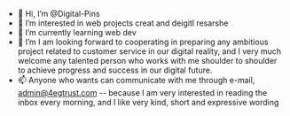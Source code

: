 - 👋 Hi, I’m @Digital-Pins
- 👀 I’m interested in web projects creat and deigitl resarshe 
- 🌱 I’m currently learning web dev
- 💞️ I’m I am looking forward to cooperating in preparing any ambitious
project related to customer service in our digital reality,
and I very much welcome any talented person who works with me shoulder to 
shoulder to achieve progress and success in our digital future.
- 📫 Anyone who wants can communicate with me through e-mail, admin@4egtrust.com 
-- because I am very interested in reading the inbox every morning,
and I like very kind, short and expressive wording
<!---
Digital-Pins/Digital-Pins is a ✨ special ✨ repository because its `README.md` (this file) appears on your GitHub profile.
You can click the Preview link to take a look at your changes.
--->
